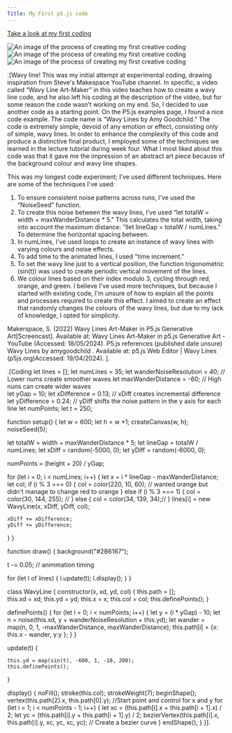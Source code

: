 ```yaml
---
Title: My First p5.js code
---
```


[Take a look at my first coding](/creativeCoding/firstcodeoriginal/index.html)

![An image of the process of creating my first creative coding](/creativeCoding/imagess/firtimage.png)
![An image of the process of creating my first creative coding](/creativeCoding/imagess/firtimage2.png)
![An image of the process of creating my first creative coding](/creativeCoding/imagess/firtimage3.png)

.[Wavy line!
This was my initial attempt at experimental coding, drawing inspiration from Steve's Makespace YouTube channel. In specific, a video called “Wavy Line Art-Maker” in this video teaches how to create a wavy line code, and he also left his coding at the description of the video, but for some reason the code wasn’t working on my end. So, I decided to use another code as a starting point. On the P5.js examples page, I found a nice code example. The code name is “Wavy Lines by Amy Goodchild.” The code is extremely simple, devoid of any emotion or effect, consisting only of simple, wavy lines. In order to enhance the complexity of this code and produce a distinctive final product, I employed some of the techniques we learned in the lecture tutorial during week four. What I most liked about this code was that it gave me the impression of an abstract art piece because of the background colour and wavy line shapes.
 
This was my longest code experiment; I’ve used different techniques. Here are some of the techniques I've used:
1.	To ensure consistent noise patterns across runs, I’ve used the “NoiseSeed” function.
2. To create this noise between the wavy lines, I’ve used “let totalW = width + maxWanderDistance * 5.” This calculates the total width, taking into account the maximum distance: "llet lineGap = totalW / numLines." To determine the horizontal spacing between.
3. In numLines, I've used loops to create an instance of wavy lines with varying colours and noise effects.
4.	To add time to the animated lines, I used "time increment."
5.	To set the wavy line just to a vertical position, the function trigonometric (sin(t)) was used to create periodic vertical movement of the lines.
6. We colour lines based on their index modulo 3, cycling through red, orange, and green.
I believe I've used more techniques, but because I started with existing code, I'm unsure of how to explain all the points and processes required to create this effect. I aimed to create an effect that randomly changes the colours of the wavy lines, but due to my lack of knowledge, I opted for simplicity.

Makerspace, S. (2022) Wavy Lines Art-Maker in P5.js Generative Art[Screencast]. Available at: Wavy Lines Art-Maker in p5.js Generative Art - YouTube (Accessed: 18/05/2024).
P5.js references (published date unsure) Wavy Lines by amygoodchild . Available at: p5.js Web Editor | Wavy Lines (p5js.org)Accessed: 19/04/2024). ].

.[Coding let lines = [];
let numLines = 35;
let wanderNoiseResolution = 40; // Lower nums create smoother waves 
let maxWanderDistance = -60; // High nuns can create wider waves  
let yGap = 10; 
let xDifference = 0.13; // xDiff creates incremental difference 
let yDifference = 0.24; // yDiff shifts the noise pattern in the y axis for each line
let numPoints;
let t = 250;

function setup() {
  let w = 600;
  let h = w *1;
  createCanvas(w, h);
  noiseSeed(5);
  
  let totalW = width + maxWanderDistance * 5;
  let lineGap = totalW / numLines;
  let xDiff = random(-5000, 0);
  let yDiff = random(-6000, 0);
  
  numPoints = (height + 20) / yGap;
  
  for (let i = 0; i < numLines; i++) {
    let x = i * lineGap - maxWanderDistance;
    let col;
    if (i % 3 === 0) {
      col = color(220, 10, 60); // wanted orange but didn't manage to change red to orange 
    } else if (i % 3 === 1) {
      col = color(30, 144, 255); // 
    } else {
      col = color(34, 139, 34);//
    }
    lines[i] = new WavyLine(x, xDiff, yDiff, col);
    
    xDiff += xDifference;
    yDiff += yDifference;
  }
}

function draw() {
  background("#2B6167");
  
  t -= 0.05; // animmation timing
  
  for (let l of lines) {
    l.update(t);
    l.display();
  }
}

class WavyLine {
  constructor(x, xd, yd, col) {
    this.path = [];  
    this.xd = xd;
    this.yd = yd;
    this.x = x;
    this.col = col;
    this.definePoints();
  }
  
  definePoints() {
    for (let i = 0; i < numPoints; i++) {
      let y = (i * yGap) - 10;
      let n = noise(this.xd, y + wanderNoiseResolution + this.yd);
      let wander = map(n, 0, 1, -maxWanderDistance, maxWanderDistance);
      this.path[i] = {x: this.x - wander, y:y  };
    }
  }
  
  update(t) {
    
    this.yd = map(sin(t), -600, 1, -10, 200);
    this.definePoints();
  }
  
  display() {
    noFill();
    stroke(this.col);
    strokeWeight(7);
    beginShape();
    vertex(this.path[2].x, this.path[0].y); //Start point and control for x and y
    for (let i = 1; i < numPoints - 1; i++) {
      let xc = (this.path[i].x + this.path[i + 1].x) / 2; 
      let yc = (this.path[i].y + this.path[i + 1].y) / 2; 
      bezierVertex(this.path[i].x, this.path[i].y, xc, yc, xc, yc); // Create a bezier curve
    }
    endShape();
  }
}].
